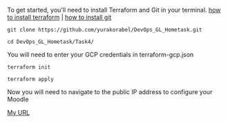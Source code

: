 To get started, you'll need to install Terraform and Git in your terminal. 
[how to install terraform](https://developer.hashicorp.com/terraform/tutorials/aws-get-started/install-cli)
 | 
[how to install git](https://www.digitalocean.com/community/tutorials/how-to-install-git-on-ubuntu-20-04)


``` 
git clone https://github.com/yurakorabel/DevOps_GL_Hometask.git
```

```
cd DevOps_GL_Hometask/Task4/
```

You will need to enter your GCP credentials in terraform-gcp.json

```
terraform init
```

```
terraform apply
```

Now you will need to navigate to the public IP address to configure your Moodle

[My URL](http://34.168.243.116/)
